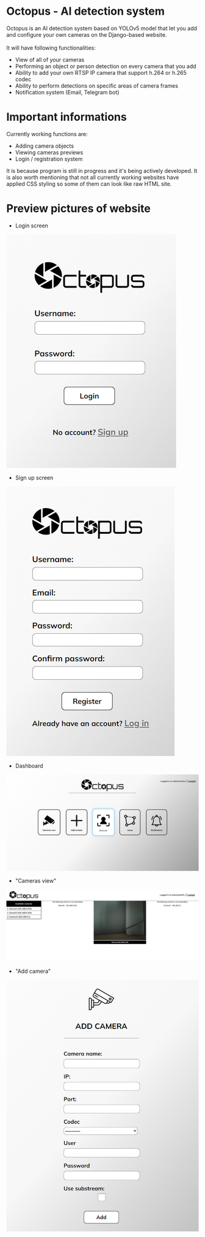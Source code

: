 # Octopus - AI detection system
Octopus is an AI detection system based on YOLOv5 model that let you add and
configure your own cameras on the Django-based website.
<br>
<br>
It will have following functionalities:
- View of all of your cameras
- Performing an object or person detection on every camera that you add
- Ability to add your own RTSP IP camera that support h.264 or h.265 codec
- Ability to perform detections on specific areas of camera frames
- Notification system (Email, Telegram bot)

# Important informations
Currently working functions are: 
- Adding camera objects
- Viewing cameras previews
- Login / registration system

It is because program is still in progress and it's being actively developed.
It is also worth mentioning that not all currently working websites have applied CSS styling so some of them can look like raw HTML site.

# Preview pictures of website
- Login screen

![](https://github.com/Kamelleon/Octopus/blob/main/preview_images/login_screen.png)

- Sign up screen

![](https://github.com/Kamelleon/Octopus/blob/main/preview_images/register_screen.png)

- Dashboard

![](https://github.com/Kamelleon/Octopus/blob/main/preview_images/main_screen_view.png)

- "Cameras view"

![](https://github.com/Kamelleon/Octopus/blob/main/preview_images/cameras_view_screen.png)

- "Add camera"

![](https://github.com/Kamelleon/Octopus/blob/main/preview_images/add_camera_view.png)